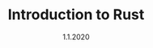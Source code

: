 ---
title: Introduction to Rust
speaker: not-matthias
date: 1.1.2020
youtube: https://www.youtube.com/watch?v=jGoT-zbPmq4
description: Lorem ipsum. 
slides: https://todo.com/slides.pdf
repository: https://github.com/not-matthias/asdf
---